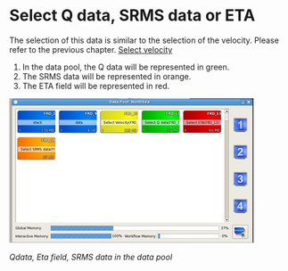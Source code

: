 # Select Q data, SRMS data or ETA

The selection of this data is similar to the selection of the velocity. Please refer to the previous chapter. [Select velocity](select_velocity.md)

1. In the data pool, the Q data will be represented in green.
2. The SRMS data will be represented in orange.
3. The ETA field will be represented in red.

![](../../.gitbook/assets/012_select_data%20%281%29.png)

_Qdata, Eta field, SRMS data in the data pool_

